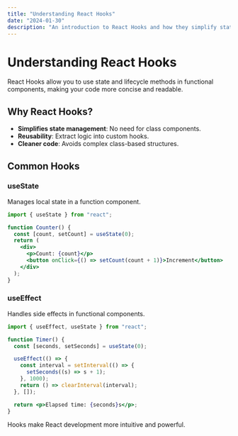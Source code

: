 ```yaml
---
title: "Understanding React Hooks"
date: "2024-01-30"
description: "An introduction to React Hooks and how they simplify state management in functional components."
---
```


# Understanding React Hooks

React Hooks allow you to use state and lifecycle methods in functional components, making your code more concise and readable.

## Why React Hooks?

- **Simplifies state management**: No need for class components.
- **Reusability**: Extract logic into custom hooks.
- **Cleaner code**: Avoids complex class-based structures.

## Common Hooks

### useState

Manages local state in a function component.

```jsx
import { useState } from "react";

function Counter() {
  const [count, setCount] = useState(0);
  return (
    <div>
      <p>Count: {count}</p>
      <button onClick={() => setCount(count + 1)}>Increment</button>
    </div>
  );
}
```

### useEffect

Handles side effects in functional components.

```jsx
import { useEffect, useState } from "react";

function Timer() {
  const [seconds, setSeconds] = useState(0);

  useEffect(() => {
    const interval = setInterval(() => {
      setSeconds((s) => s + 1);
    }, 1000);
    return () => clearInterval(interval);
  }, []);

  return <p>Elapsed time: {seconds}s</p>;
}
```

Hooks make React development more intuitive and powerful.
